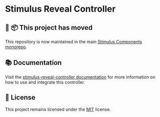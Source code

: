 # Stimulus Reveal Controller

## 🚚 📦 This project has moved

This repository is now maintained in the main [Stimulus Components monorepo](https://github.com/stimulus-components/stimulus-components).

## 📚 Documentation

Visit the [stimulus-reveal-controller documentation](https://www.stimulus-components.com/docs/stimulus-reveal-controller/) for more information on how to use and integrate this controller.

## 📝 License

This project remains licensed under the [MIT](http://opensource.org/licenses/MIT) license.

